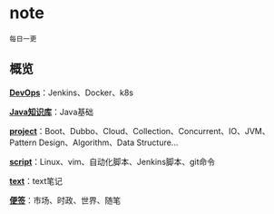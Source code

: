 # note
    
    每日一更

## 概览

**[DevOps](https://gitee.com/bebopze/note/tree/master/DevOps)**：Jenkins、Docker、k8s

**[Java知识库](https://gitee.com/bebopze/note/tree/master/java知识库)**：Java基础

**[project](https://gitee.com/bebopze/note/tree/master/project)**：Boot、Dubbo、Cloud、Collection、Concurrent、IO、JVM、Pattern Design、Algorithm、Data Structure...

**[script](https://gitee.com/bebopze/note/tree/master/script)**：Linux、vim、自动化脚本、Jenkins脚本、git命令

**[text](https://gitee.com/bebopze/note/tree/master/text)**：text笔记

**[便签](https://gitee.com/bebopze/note/tree/master/便签)**：市场、时政、世界、随笔
